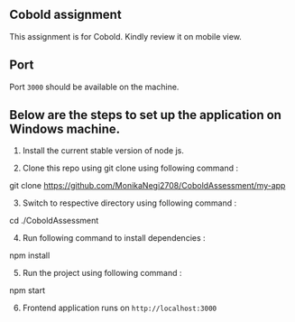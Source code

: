 ## Cobold assignment
This assignment is for Cobold. 
Kindly review it on mobile view.

## Port

Port `3000` should be available on the machine.

## Below are the steps to set up the application on Windows machine.

1. Install the current stable version of node js.

2. Clone this repo using git clone using following command :

git clone https://github.com/MonikaNegi2708/CoboldAssessment/my-app

3. Switch to respective directory using following command :

cd ./CoboldAssessment

4. Run following command to install dependencies :

npm install

5. Run the project using following command :

npm start
 
6. Frontend application runs on `http://localhost:3000`